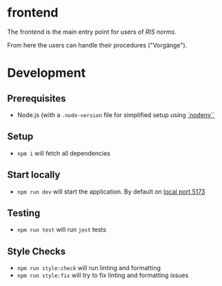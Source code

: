 # frontend

The frontend is the main entry point for users of _RIS norms_.

From here the users can handle their procedures ("Vorgänge").

# Development

## Prerequisites

* Node.js (with a `.node-version` file for simplified setup using [`nodenv``](https://github.com/nodenv/nodenv)

## Setup
* `npm i` will fetch all dependencies

## Start locally
* `npm run dev` will start the application. By default on [local port 5173](http://localhost:5173)

## Testing
* `npm run test` will run `jest` tests

## Style Checks
* `npm run style:check` will run linting and formatting
* `npm run style:fix` will try to fix linting and formatting issues